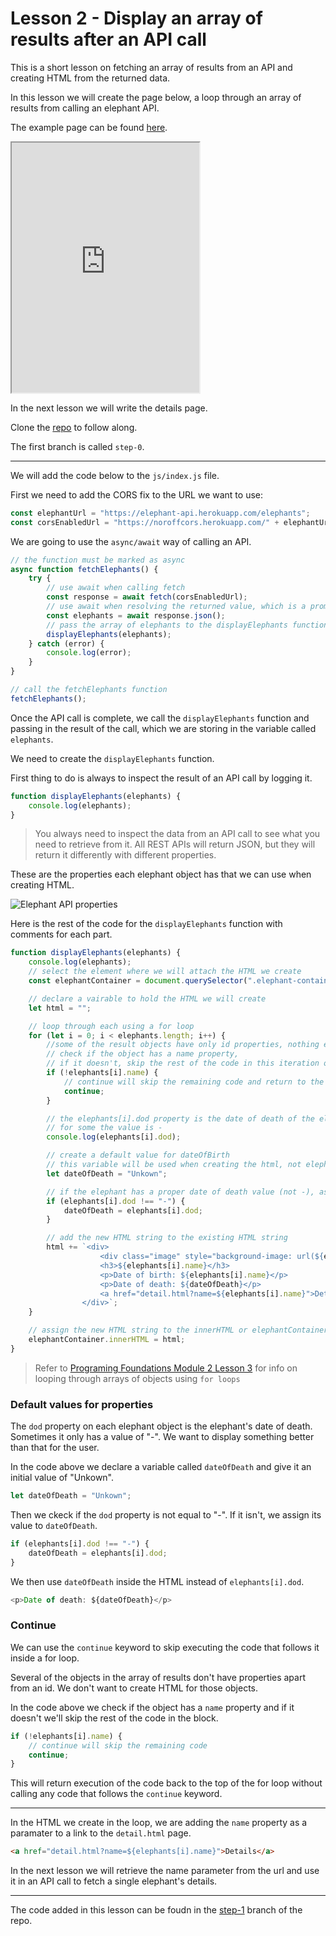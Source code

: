 # Lesson 2 - Display an array of results after an API call

This is a short lesson on fetching an array of results from an API and creating HTML from the returned data.

In this lesson we will create the page below, a loop through an array of results from calling an elephant API.

The example page can be found <a href="https://api-calls.netlify.com/" target="_blank">here</a>.

<iframe src="https://api-calls.netlify.com/" style="height:400px"></iframe>

In the next lesson we will write the details page.

Clone the [repo](https://github.com/javascript-repositories/javascript-1-api-calls) to follow along.

The first branch is called `step-0`.

---

We will add the code below to the `js/index.js` file.

First we need to add the CORS fix to the URL we want to use:

```js
const elephantUrl = "https://elephant-api.herokuapp.com/elephants";
const corsEnabledUrl = "https://noroffcors.herokuapp.com/" + elephantUrl;
```

We are going to use the `async/await` way of calling an API.

```js
// the function must be marked as async
async function fetchElephants() {
    try {
        // use await when calling fetch
        const response = await fetch(corsEnabledUrl);
        // use await when resolving the returned value, which is a promise
        const elephants = await response.json();
        // pass the array of elephants to the displayElephants function
        displayElephants(elephants);
    } catch (error) {
        console.log(error);
    }
}

// call the fetchElephants function
fetchElephants();
```

Once the API call is complete, we call the `displayElephants` function and passing in the result of the call, which we are storing in the variable called `elephants`.

We need to create the `displayElephants` function.

First thing to do is always to inspect the result of an API call by logging it.

```js
function displayElephants(elephants) {
    console.log(elephants);
}
```

> You always need to inspect the data from an API call to see what you need to retrieve from it. All REST APIs will return JSON, but they will return it differently with different properties.

These are the properties each elephant object has that we can use when creating HTML.

<img src="/images/js1/elephant-api-properties.png" alt="Elephant API properties" style="max-width:800px">

Here is the rest of the code for the `displayElephants` function with comments for each part.

```js
function displayElephants(elephants) {
    console.log(elephants);
    // select the element where we will attach the HTML we create
    const elephantContainer = document.querySelector(".elephant-container");

    // declare a vairable to hold the HTML we will create
    let html = "";

    // loop through each using a for loop
    for (let i = 0; i < elephants.length; i++) {
        //some of the result objects have only id properties, nothing else
        // check if the object has a name property,
        // if it doesn't, skip the rest of the code in this iteration of the loop and go to the next object
        if (!elephants[i].name) {
            // continue will skip the remaining code and return to the top of the loop
            continue;
        }

        // the elephants[i].dod property is the date of death of the elephant, but some elephants don't have a proper value
        // for some the value is -
        console.log(elephants[i].dod);

        // create a default value for dateOfBirth
        // this variable will be used when creating the html, not elephants[i].dod
        let dateOfDeath = "Unkown";

        // if the elephant has a proper date of death value (not -), assign it to the dateOfDeath variable
        if (elephants[i].dod !== "-") {
            dateOfDeath = elephants[i].dod;
        }

        // add the new HTML string to the existing HTML string
        html += `<div>
                    <div class="image" style="background-image: url(${elephants[i].image});"></div>
                    <h3>${elephants[i].name}</h3>
                    <p>Date of birth: ${elephants[i].name}</p>                    
                    <p>Date of death: ${dateOfDeath}</p>
                    <a href="detail.html?name=${elephants[i].name}">Details</a>
                </div>`;
    }

    // assign the new HTML string to the innerHTML or elephantContainer
    elephantContainer.innerHTML = html;
}
```

> Refer to [Programing Foundations Module 2 Lesson 3](https://interactive-content.now.sh/programming-foundations/2/3) for info on looping through arrays of objects using `for loops`

### Default values for properties

The `dod` property on each elephant object is the elephant's date of death. Sometimes it only has a value of "-". We want to display something better than that for the user.

In the code above we declare a variable called `dateOfDeath` and give it an initial value of "Unkown".

```js
let dateOfDeath = "Unkown";
```

Then we ckeck if the `dod` property is not equal to "-". If it isn't, we assign its value to `dateOfDeath`.

```js
if (elephants[i].dod !== "-") {
    dateOfDeath = elephants[i].dod;
}
```

We then use `dateOfDeath` inside the HTML instead of `elephants[i].dod`.

```js
<p>Date of death: ${dateOfDeath}</p>
```

### Continue

We can use the `continue` keyword to skip executing the code that follows it inside a for loop.

Several of the objects in the array of results don't have properties apart from an id. We don't want to create HTML for those objects.

In the code above we check if the object has a `name` property and if it doesn't we'll skip the rest of the code in the block.

```js
if (!elephants[i].name) {
    // continue will skip the remaining code
    continue;
}
```

This will return execution of the code back to the top of the for loop without calling any code that follows the `continue` keyword.

---

In the HTML we create in the loop, we are adding the `name` property as a paramater to a link to the `detail.html` page.

```html
<a href="detail.html?name=${elephants[i].name}">Details</a>
```

In the next lesson we will retrieve the name parameter from the url and use it in an API call to fetch a single elephant's details.

---

The code added in this lesson can be foudn in the <a href="https://github.com/javascript-repositories/javascript-1-api-calls/blob/step-1/js/index.js" target="_blank">step-1</a> branch of the repo.

<!-- ---

[Go to lesson 3](3)

--- -->
